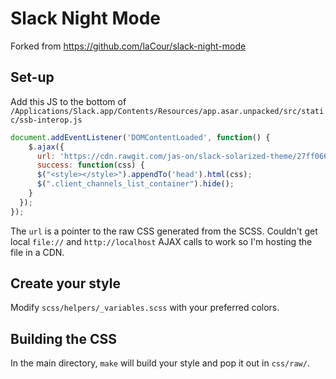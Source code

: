 # Slack Night Mode
Forked from https://github.com/laCour/slack-night-mode

## Set-up

Add this JS to the bottom of `/Applications/Slack.app/Contents/Resources/app.asar.unpacked/src/static/ssb-interop.js`

```javascript
document.addEventListener('DOMContentLoaded', function() {
    $.ajax({
      url: 'https://cdn.rawgit.com/jas-on/slack-solarized-theme/27ff066d/solarized-dark.css',
      success: function(css) {
      $("<style></style>").appendTo('head').html(css);
      $(".client_channels_list_container").hide();
    }
  });
});
```

The `url` is a pointer to the raw CSS generated from the SCSS. Couldn't get local `file://` and `http://localhost` AJAX calls to work so I'm hosting the file in a CDN.

## Create your style

Modify `scss/helpers/_variables.scss` with your preferred colors.

## Building the CSS

In the main directory, `make` will build your style and pop it out in `css/raw/`.

